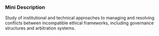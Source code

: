 ### Mini Description

Study of institutional and technical approaches to managing and resolving conflicts between incompatible ethical frameworks, including governance structures and arbitration systems.
